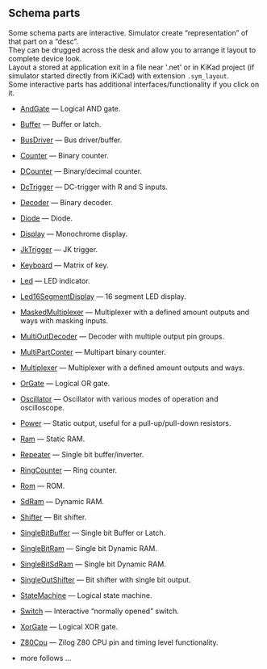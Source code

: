 ## Schema parts

Some schema parts are interactive. Simulator create “representation” of that part on a “desc”.  
They can be drugged across the desk and allow you to arrange it layout to complete device look.  
Layout a stored at application exit in a file near '.net' or in KiKad project (if simulator started directly from iKiCad) with extension
`.sym_layout`.  
Some interactive parts has additional interfaces/functionality if you click on it.

* [AndGate](and/README.md) — Logical AND gate.
* [Buffer](buffer/README.md) — Buffer or latch.
* [BusDriver](busDriver/README.md) — Bus driver/buffer.
* [Counter](counter/README.md) — Binary counter.
* [DCounter](dCounter/README.md) — Binary/decimal counter.
* [DcTrigger](dcTrigger/README.md) — DC-trigger with R and S inputs.
* [Decoder](decoder/README.md) — Binary decoder.
* [Diode](diode/README.md) — Diode.
* [Display](display/README.md) — Monochrome display.
* [JkTrigger](jkTrigger/README.md) — JK trigger.
* [Keyboard](keyboard/README.md) — Matrix of key.
* [Led](led/README.md) — LED indicator.
* [Led16SegmentDisplay](led16SegmentDisplay/README.md) — 16 segment LED display.
* [MaskedMultiplexer]( multiplexer/MaskedMultiplexer.md) — Multiplexer with a defined amount outputs and ways with masking inputs.
* [MultiOutDecoder](decoder/MultiOutDecoder.md) — Decoder with multiple output pin groups.
* [MultiPartConter](counter/MultiPartCounter.md) — Multipart binary counter.
* [Multiplexer](multiplexer/README.md) — Multiplexer with a defined amount outputs and ways.
* [OrGate](or/README.md) — Logical OR gate.
* [Oscillator](oscillator/README.md) — Oscillator with various modes of operation and oscilloscope.
* [Power](power/README.md) — Static output, useful for a pull-up/pull-down resistors.
* [Ram](ram/README.md) — Static RAM.
* [Repeater](repeater/README.md) — Single bit buffer/inverter.
* [RingCounter](ringCounter/README.md) — Ring counter.
* [Rom](rom/README.md) — ROM.
* [SdRam](sdram/README.md) — Dynamic RAM.
* [Shifter](shifter/README.md) — Bit shifter.
* [SingleBitBuffer](buffer/SingleBitBuffer.md) — Single bit Buffer or Latch.
* [SingleBitRam](ram/SingleBitRam.md) — Single bit Dynamic RAM.
* [SingleBitSdRam](sdram/SingleBitSdRam.md) — Single bit Dynamic RAM.
* [SingleOutShifter](shifter/SingleOutShifter.md) — Bit shifter with single bit output.
* [StateMachine](stateMachine/README.md) — Logical state machine.
* [Switch](switch/README.md) — Interactive “normally opened” switch.
* [XorGate](xor/README.md) — Logical XOR gate.
* [Z80Cpu](z80/README.md) — Zilog Z80 CPU pin and timing level functionality.

* more follows … 